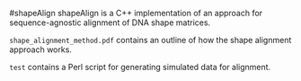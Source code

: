 #shapeAlign
shapeAlign is a C++ implementation of an approach for sequence-agnostic alignment of DNA shape matrices.

`shape_alignment_method.pdf` contains an outline of how the shape alignment approach works.

`test` contains a Perl script for generating simulated data for alignment.
